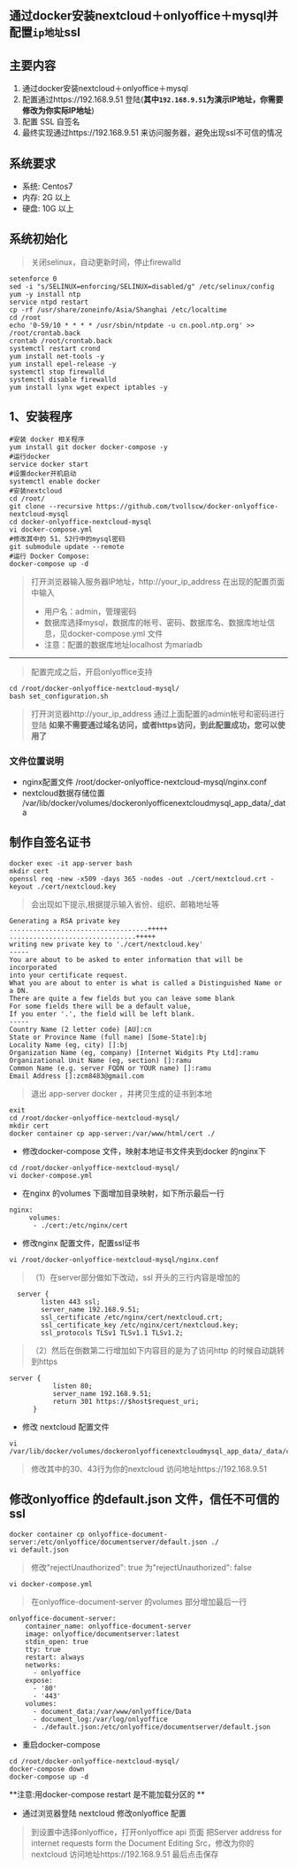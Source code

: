 ## 通过docker安装nextcloud＋onlyoffice＋mysql并配置`ip地址`ssl
## 主要内容
1. 通过docker安装nextcloud＋onlyoffice＋mysql
2. 配置通过https://192.168.9.51 登陆(**其中`192.168.9.51`为演示IP地址，你需要修改为你实际IP地址**)
3. 配置 SSL 自签名
4. 最终实现通过https://192.168.9.51 来访问服务器，避免出现ssl不可信的情况
## 系统要求
* 系统: Centos7
* 内存: 2G 以上
* 硬盘: 10G 以上
## 系统初始化
> 关闭selinux，自动更新时间，停止firewalld
```
setenforce 0
sed -i "s/SELINUX=enforcing/SELINUX=disabled/g" /etc/selinux/config
yum -y install ntp
service ntpd restart
cp -rf /usr/share/zoneinfo/Asia/Shanghai /etc/localtime
cd /root
echo '0-59/10 * * * * /usr/sbin/ntpdate -u cn.pool.ntp.org' >> /root/crontab.back
crontab /root/crontab.back
systemctl restart crond
yum install net-tools -y
yum install epel-release -y
systemctl stop firewalld
systemctl disable firewalld
yum install lynx wget expect iptables -y
```
## 1、安装程序
```
#安装 docker 相关程序
yum install git docker docker-compose -y
#运行docker
service docker start
#设置docker开机启动
systemctl enable docker
#安装nextcloud
cd /root/
git clone --recursive https://github.com/tvollscw/docker-onlyoffice-nextcloud-mysql
cd docker-onlyoffice-nextcloud-mysql
vi docker-compose.yml
#修改其中的 51、52行中的mysql密码
git submodule update --remote
#运行 Docker Compose:
docker-compose up -d
```
> 打开浏览器输入服务器IP地址，http://your_ip_address 在出现的配置页面中输入
> * 用户名：admin，管理密码
> * 数据库选择mysql，数据库的帐号、密码、数据库名、数据库地址信息，见docker-compose.yml 文件
> * 注意：配置的数据库地址localhost 为mariadb
***
> 配置完成之后，开启onlyoffice支持
```
cd /root/docker-onlyoffice-nextcloud-mysql/
bash set_configuration.sh
```
> 打开浏览器http://your_ip_address  通过上面配置的admin帐号和密码进行登陆
> **如果不需要通过域名访问，或者https访问，到此配置成功，您可以使用了**

### 文件位置说明
* nginx配置文件
/root/docker-onlyoffice-nextcloud-mysql/nginx.conf
* nextcloud数据存储位置
/var/lib/docker/volumes/dockeronlyofficenextcloudmysql_app_data/_data

## 制作自签名证书
```
docker exec -it app-server bash
mkdir cert
openssl req -new -x509 -days 365 -nodes -out ./cert/nextcloud.crt -keyout ./cert/nextcloud.key
```
> 会出现如下提示,根据提示输入省份、组织、邮箱地址等
```
Generating a RSA private key
...................................+++++
................................+++++
writing new private key to './cert/nextcloud.key'
-----
You are about to be asked to enter information that will be incorporated
into your certificate request.
What you are about to enter is what is called a Distinguished Name or a DN.
There are quite a few fields but you can leave some blank
For some fields there will be a default value,
If you enter '.', the field will be left blank.
-----
Country Name (2 letter code) [AU]:cn
State or Province Name (full name) [Some-State]:bj
Locality Name (eg, city) []:bj
Organization Name (eg, company) [Internet Widgits Pty Ltd]:ramu
Organizational Unit Name (eg, section) []:ramu
Common Name (e.g. server FQDN or YOUR name) []:ramu
Email Address []:zcm8483@gmail.com
```
> 退出 app-server docker ，并拷贝生成的证书到本地
```
exit
cd /root/docker-onlyoffice-nextcloud-mysql/
mkdir cert
docker container cp app-server:/var/www/html/cert ./
```

* 修改docker-compose 文件，映射本地证书文件夹到docker 的nginx下
```
cd /root/docker-onlyoffice-nextcloud-mysql/
vi docker-compose.yml
```
* 在nginx 的volumes 下面增加目录映射，如下所示最后一行
```
nginx:
     volumes:
      - ./cert:/etc/nginx/cert
```
* 修改nginx 配置文件，配置ssl证书
```
vi /root/docker-onlyoffice-nextcloud-mysql/nginx.conf
```
>  （1）在server部分做如下改动，ssl 开头的三行内容是增加的
```
  server {
        listen 443 ssl;
        server_name 192.168.9.51;
        ssl_certificate /etc/nginx/cert/nextcloud.crt;
        ssl_certificate_key /etc/nginx/cert/nextcloud.key;
        ssl_protocols TLSv1 TLSv1.1 TLSv1.2;
```

> （2）然后在倒数第二行增加如下内容目的是为了访问http 的时候自动跳转到https
```
server {
           listen 80;
           server_name 192.168.9.51;
           return 301 https://$host$request_uri;
      }
```

* 修改 nextcloud 配置文件
```
vi /var/lib/docker/volumes/dockeronlyofficenextcloudmysql_app_data/_data/config/config.php
```
> 修改其中的30、43行为你的nextcloud 访问地址https://192.168.9.51

## 修改onlyoffice 的default.json 文件，信任不可信的ssl
```
docker container cp onlyoffice-document-server:/etc/onlyoffice/documentserver/default.json ./
vi default.json
```
> 修改"rejectUnauthorized": true 为"rejectUnauthorized": false
```
vi docker-compose.yml 
```
> 在onlyoffice-document-server 的volumes 部分增加最后一行
```
onlyoffice-document-server:
    container_name: onlyoffice-document-server
    image: onlyoffice/documentserver:latest
    stdin_open: true
    tty: true
    restart: always
    networks:
      - onlyoffice
    expose:
      - '80'
      - '443'
    volumes:
      - document_data:/var/www/onlyoffice/Data
      - document_log:/var/log/onlyoffice
      - ./default.json:/etc/onlyoffice/documentserver/default.json
```
* 重启docker-compose
```
cd /root/docker-onlyoffice-nextcloud-mysql/
docker-compose down
docker-compose up -d
```
**注意:用docker-compose restart 是不能加载分区的 **

* 通过浏览器登陆 nextcloud 修改onlyoffice 配置
> 到设置中选择onlyoffice，打开onlyoffice api 页面
> 把Server address for internet requests form the Document Editing Src，修改为你的nextcloud 访问地址https://192.168.9.51
> 最后点击保存
